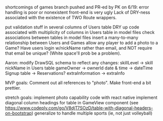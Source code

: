 shortcomings of games branch pushed and PR-ed by PK on 6/19:
    error handling is poor or nonexistent
    front-end is very ugly
    Lack of DRY-ness associated with the existence of TWO Route wrappers.

put validation stuff in several columns of Users table
DRY up code associated with multiplicity of columns in Users table
in model files check associations between tables
in model files insert a many-to-many relationship between Users and Games
allow any player to add a photo to a Game?
Have users login w/nickName rather than email, and NOT require that email be unique? (White space'll prob be a problem).

Aaron: modify DrawSQL schema to reflect any changes:
    skillLevel -> skill
    nickName in Users table
    gameOwner -> ownerId
    date & time -> dateTime
    Signup table -> Reservations?
    extraInformation -> extraInfo

MVP goals:
    Comment out all references to "photo".
    Make front-end a bit prettier.

stretch goals:
    implement photo capability
    code with react native
    implement diagonal column headings for table in GameView component (see https://www.codeply.com/go/V8djT7SOzD/table-with-diagonal-headers-on-bootstrap)
    generalize to handle multiple sports (ie, not just volleyball)

